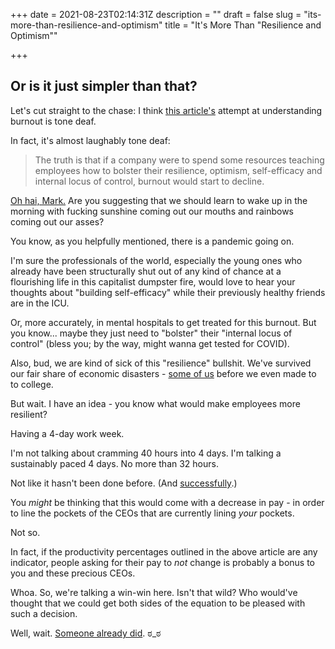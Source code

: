 +++
date = 2021-08-23T02:14:31Z
description = ""
draft = false
slug = "its-more-than-resilience-and-optimism"
title = "It's More Than \"Resilience and Optimism\""

+++


## Or is it just simpler than that?



Let's cut straight to the chase: I think [this article's](https://www.forbes.com/sites/markmurphy/2021/08/20/why-ceos-need-to-get-serious-about-fixing-employee-burnout-right-now/?sh=5d00ea9e42ca) attempt at understanding burnout is tone deaf.

In fact, it's almost laughably tone deaf:

> The truth is that if a company were to spend some resources teaching employees how to bolster their resilience, optimism, self-efficacy and internal locus of control, burnout would start to decline.

[Oh hai, Mark.](https://www.youtube.com/watch?v=sIFFywo_-1w) Are you suggesting that we should learn to wake up in the morning with fucking sunshine coming out our mouths and rainbows coming out our asses?

You know, as you helpfully mentioned, there is a pandemic going on.

I'm sure the professionals of the world, especially the young ones who already have been structurally shut out of any kind of chance at a flourishing life in this capitalist dumpster fire, would love to hear your thoughts about "building self-efficacy" while their previously healthy friends are in the ICU.

Or, more accurately, in mental hospitals to get treated for this burnout. But you know... maybe they just need to "bolster" their "internal locus of control" (bless you; by the way, might wanna get tested for COVID).

Also, bud, we are kind of sick of this "resilience" bullshit. We've survived our fair share of economic disasters - [some of us](/post/a-millenial-comedy/) before we even made to to college.

But wait. I have an idea - you know what would make employees more resilient?

Having a 4-day work week.

I'm not talking about cramming 40 hours into 4 days. I'm talking a sustainably paced 4 days. No more than 32 hours.

Not like it hasn't been done before. (And [successfully](https://www.wraltechwire.com/2021/07/07/time-to-end-40-hour-work-week-new-research-shows-less-burnout-more-productivity/).)

You _might_ be thinking that this would come with a decrease in pay - in order to line the pockets of the CEOs that are currently lining _your_ pockets.

Not so.

In fact, if the productivity percentages outlined in the above article are any indicator, people asking for their pay to _not_ change is probably a bonus to you and these precious CEOs.

Whoa. So, we're talking a win-win here. Isn't that wild? Who would've thought that we could get both sides of the equation to be pleased with such a decision.

Well, wait. [Someone already did](https://www.indiatoday.in/education-today/gk-current-affairs/story/40-hour-workweek-henry-ford-1026067-2017-07-27). ಠ_ಠ

